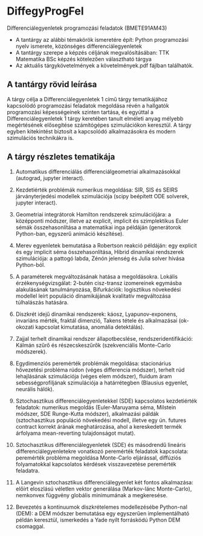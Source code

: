 # DiffegyProgFel
Differenciálegyenletek programozási feladatok (BMETE91AM43)

* A tantárgy az alábbi témakörök ismeretére épít: Python programozási nyelv ismerete, közönséges differenciálegyenletek
* A tantárgy szerepe a képzés céljának megvalósításában: TTK Matematika BSc képzés kötelezően választható tárgya
* Az aktuális tárgykövetelmények a követelmények.pdf fájlban találhatók.

## A tantárgy rövid leírása

A tárgy célja a Differenciálegyenletek 1 című tárgy tematikájához kapcsolódó programozási feladatok megoldása révén a hallgatók programozási képességeinek szinten tartása, és egyúttal a Differenciálegyenletek 1 tárgy keretében tanult elméleti anyag mélyebb megértésének elősegítése számítógépes szimulációkon keresztül. A tárgy egyben kitekintést biztosít a kapcsolódó alkalmazásokra és modern szimulációs technikákra is.

## A tárgy részletes tematikája

1. Automatikus differenciálás differenciálgeometriai alkalmazásokkal (autograd, jupyter interact).
 
2. Kezdetiérték problémák numerikus megoldása: SIR, SIS és SEIRS járványterjedési modellek szimulációja (scipy beépített ODE solverek, jupyter interact).

3. Geometriai integrátorok Hamilton rendszerek szimulációjára: a középponti módszer, illetve az explicit, implicit és szimplektikus Euler sémák összehasonlítása a matematikai inga példáján (generátorok Python-ban, egyszerű animáció készítése).

4. Merev egyenletek bemutatása a Robertson reakció példáján: egy explicit és egy implicit séma összehasonlítása, Hibrid dinamikai rendszerek szimulációja: a pattogó labda, Zénón jelenség és Julia solver hívása Python-ból.

5. A paraméterek megváltozásának hatása a megoldásokra. Lokális érzékenységvizsgálat: 2-butén cisz-transz izomereinek egymásba alakulásának tanulmányozása, Bifurkációk: logisztikus növekedési modellel leírt populáció dinamikájának kvalitatív megváltozása túlhalászás hatására. 

6. Diszkrét idejű dinamikai rendszerek: káosz, Lyapunov-exponens, invariáns mérték, fraktál dimenzió, Takens tétele és alkalmazásai (ok-okozati kapcsolat kimutatása, anomália detektálás).

7. Zajjal terhelt dinamikai rendszer állapotbecslése, rendszeridentifikáció: Kálmán szűrő és részecskeszűrők (szekvenciális Monte-Carlo módszerek).

8. Egydimenziós peremérték problémák megoldása: stacionárius hővezetési probléma rúdon (véges differencia módszer), terhelt rúd lehajlásának szimulációja (véges elem módszer), fluidum áram sebességprofiljának szimulációja a határrétegben (Blausius egyenlet, neurális hálók).

9. Sztochasztikus differenciálegyenletekkel (SDE) kapcsolatos kezdetiérték feladatok: numerikus megoldás (Euler-Maruyama séma, Milstein módszer, SDE Runge-Kutta módszer), alkalmazási páldák (sztochasztikus populáció növekedési modell, illetve egy ún. futures contract korrekt árának meghatározása, ahol a kereskedett termék árfolyama mean-reverting tulajdonságot mutat).

10. Sztochasztikus differenciálegyenletek (SDE) és másodrendű lineáris differenciálegyenletekre vonatkozó peremérték feladatok kapcsolata: peremérték probléma megoldása Monte-Carlo eljárással, diffúziós folyamatokkal kapcsolatos kérdések visszavezetése peremérték feladatra.

11. A Langevin sztochasztikus differenciálegyenlet két fontos alkalmazása: előírt eloszlású véletlen vektor generálása (Markov-lánc Monte-Carlo), nemkonvex függvény globális minimumának a megkeresése.

12. Bevezetés a kontinuumok diszkrételemes modellezésébe Python-nal (DEM): a DEM módszer bemutatása egy egyszerűen implementálható példán keresztül, ismerkedés a Yade nyílt forráskódú Python DEM csomaggal. 
